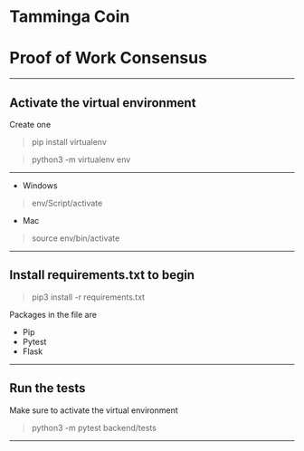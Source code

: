 # Tamminga Coin
# Proof of Work Consensus
----
**Activate the virtual environment**
----
Create one
>pip install virtualenv

>python3 -m virtualenv env

----
- Windows
> env/Script/activate

- Mac
> source env/bin/activate

----
**Install requirements.txt to begin**
----
> pip3 install -r requirements.txt

Packages in the file are
- Pip
- Pytest
- Flask

----
**Run the tests**
----

Make sure to activate the virtual environment

>python3 -m pytest backend/tests

----

